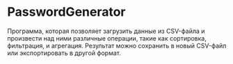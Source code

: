 # PasswordGenerator

Программа, которая позволяет загрузить данные из CSV-файла и произвести над ними различные операции, такие как сортировка, фильтрация, и агрегация. Результат можно сохранить в новый CSV-файл или экспортировать в другой формат.
